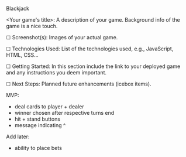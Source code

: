 Blackjack

<Your game's title>: A description of your game. Background info of the game is a nice touch.

☐ Screenshot(s): Images of your actual game.

☐ Technologies Used: List of the technologies used, e.g., JavaScript, HTML, CSS...

☐ Getting Started: In this section include the link to your deployed game and any instructions you deem important.

☐ Next Steps: Planned future enhancements (icebox items).


MVP:
- deal cards to player + dealer
- winner chosen after respective turns end
- hit + stand buttons
- message indicating ^


Add later:
- ability to place bets